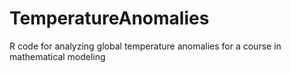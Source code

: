 # TemperatureAnomalies
R code for analyzing global temperature anomalies for a course in mathematical modeling
